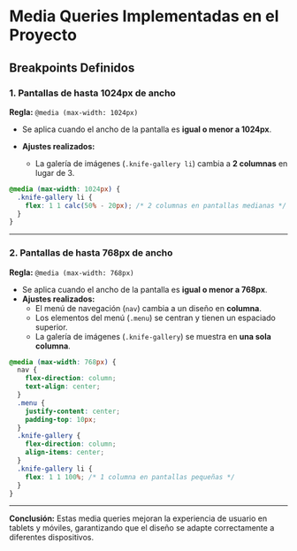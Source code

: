 
# Media Queries Implementadas en el Proyecto

## Breakpoints Definidos

### 1. **Pantallas de hasta 1024px de ancho**

**Regla:** `@media (max-width: 1024px)`

- Se aplica cuando el ancho de la pantalla es **igual o menor a 1024px**.

- **Ajustes realizados:**
  - La galería de imágenes (`.knife-gallery li`) cambia a **2 columnas** en lugar de 3.

```css
@media (max-width: 1024px) {
  .knife-gallery li {
    flex: 1 1 calc(50% - 20px); /* 2 columnas en pantallas medianas */
  }
}
```

---

### 2. **Pantallas de hasta 768px de ancho**

**Regla:** `@media (max-width: 768px)`

- Se aplica cuando el ancho de la pantalla es **igual o menor a 768px**.
- **Ajustes realizados:**
  - El menú de navegación (`nav`) cambia a un diseño en **columna**.
  - Los elementos del menú (`.menu`) se centran y tienen un espaciado superior.
  - La galería de imágenes (`.knife-gallery`) se muestra en **una sola columna**.

```css
@media (max-width: 768px) {
  nav {
    flex-direction: column;
    text-align: center;
  }
  .menu {
    justify-content: center;
    padding-top: 10px;
  }
  .knife-gallery {
    flex-direction: column;
    align-items: center;
  }
  .knife-gallery li {
    flex: 1 1 100%; /* 1 columna en pantallas pequeñas */
  }
}
```

---

 **Conclusión:** Estas media queries mejoran la experiencia de usuario en tablets y móviles, garantizando que el diseño se adapte correctamente a diferentes dispositivos.
